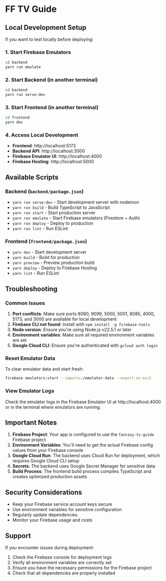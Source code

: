 # FF TV Guide

## Local Development Setup

If you want to test locally before deploying:

### 1. Start Firebase Emulators

```bash
cd backend
yarn run emulate
```

### 2. Start Backend (in another terminal)

```bash
cd backend
yarn run serve:dev
```

### 3. Start Frontend (in another terminal)

```bash
cd frontend
yarn dev
```

### 4. Access Local Development

- **Frontend**: http://localhost:5173
- **Backend API**: http://localhost:3000
- **Firebase Emulator UI**: http://localhost:4000
- **Firebase Hosting**: http://localhost:5000

## Available Scripts

### Backend (`backend/package.json`)
- `yarn run serve:dev` - Start development server with nodemon
- `yarn run build` - Build TypeScript to JavaScript
- `yarn run start` - Start production server
- `yarn run emulate` - Start Firebase emulators (Firestore + Auth)
- `yarn run deploy` - Deploy to production
- `yarn run lint` - Run ESLint

### Frontend (`frontend/package.json`)
- `yarn dev` - Start development server
- `yarn build` - Build for production
- `yarn preview` - Preview production build
- `yarn deploy` - Deploy to Firebase Hosting
- `yarn lint` - Run ESLint

## Troubleshooting

### Common Issues

1. **Port conflicts**: Make sure ports 8080, 9099, 5000, 5001, 8085, 4000, 5173, and 3000 are available for local development
2. **Firebase CLI not found**: Install with `npm install -g firebase-tools`
3. **Node version**: Ensure you're using Node.js v22.5.1 or later
4. **Environment variables**: Make sure all required environment variables are set
5. **Google Cloud CLI**: Ensure you're authenticated with `gcloud auth login`

### Reset Emulator Data

To clear emulator data and start fresh:

```bash
firebase emulators:start --import=./emulator-data --export-on-exit
```

### View Emulator Logs

Check the emulator logs in the Firebase Emulator UI at http://localhost:4000 or in the terminal where emulators are running.

## Important Notes

1. **Firebase Project**: Your app is configured to use the `fantasy-tv-guide` Firebase project
2. **Environment Variables**: You'll need to get the actual Firebase config values from your Firebase console
3. **Google Cloud Run**: The backend uses Cloud Run for deployment, which requires Google Cloud CLI setup
4. **Secrets**: The backend uses Google Secret Manager for sensitive data
5. **Build Process**: The frontend build process compiles TypeScript and creates optimized production assets

## Security Considerations

- Keep your Firebase service account keys secure
- Use environment variables for sensitive configuration
- Regularly update dependencies
- Monitor your Firebase usage and costs

## Support

If you encounter issues during deployment:

1. Check the Firebase console for deployment logs
2. Verify all environment variables are correctly set
3. Ensure you have the necessary permissions for the Firebase project
4. Check that all dependencies are properly installed
